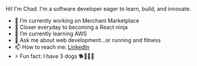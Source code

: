 
Hi! I'm Chad. I'm a software developer eager to learn, build, and innovate.


- 🔭 I’m currently working on Merchant Marketplace 
- 🥷 Closer everyday to becoming a React ninja
- 🌱 I’m currently learning AWS
- 💬 Ask me about web development...or running and fitness
- 📫 How to reach me: [LinkedIn](https://www.linkedin.com/in/chad-scanlon/)
- ⚡ Fun fact: I have 3 dogs 🐕🐕‍🦺🦮

